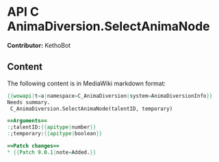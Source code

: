 # API C AnimaDiversion.SelectAnimaNode

**Contributor:** KethoBot

## Content

The following content is in MediaWiki markdown format:

```mediawiki
{{wowapi|t=a|namespace=C_AnimaDiversion|system=AnimaDiversionInfo}}
Needs summary.
 C_AnimaDiversion.SelectAnimaNode(talentID, temporary)

==Arguments==
:;talentID:{{apitype|number}}
:;temporary:{{apitype|boolean}}

==Patch changes==
* {{Patch 9.0.1|note=Added.}}
```